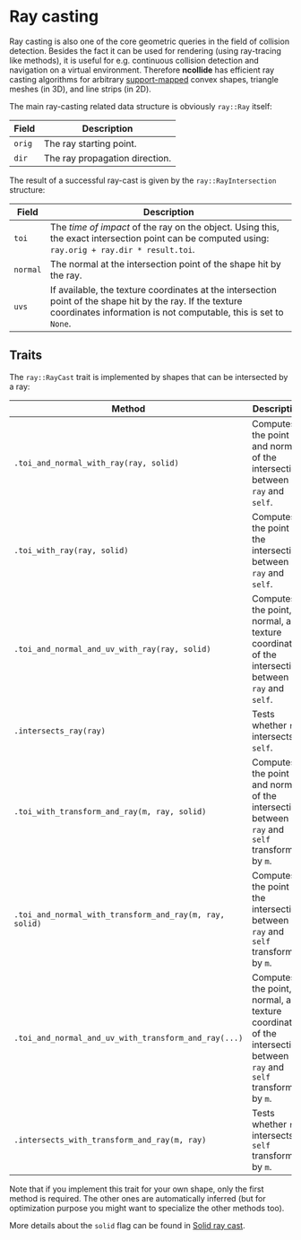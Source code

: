 # Ray casting

Ray casting is also one of the core geometric queries in the field of collision
detection. Besides the fact it can be used for rendering (using ray-tracing
like methods), it is useful for e.g. continuous collision detection and
navigation on a virtual environment. Therefore **ncollide** has efficient ray
casting algorithms for arbitrary
[support-mapped](../geometric_representations/README.html#support-map) convex
shapes, triangle meshes (in 3D), and line strips (in 2D).


The main ray-casting related data structure is obviously `ray::Ray` itself:

| Field  | Description                    |
|--      | --                             |
| `orig` | The ray starting point.        |
| `dir`  | The ray propagation direction. |


The result of a successful ray-cast is given by the `ray::RayIntersection`
structure:

| Field         | Description                               |
|--             | --                                        |
| `toi`         | The _time of impact_ of the ray on the object. Using this, the exact intersection point can be computed using: `ray.orig + ray.dir * result.toi`. |
| `normal` | The normal at the intersection point of the shape hit by the ray.  |
| `uvs`    | If available, the texture coordinates at the intersection point of the shape hit by the ray. If the texture coordinates information is not computable, this is set to `None`. |

## Traits

The `ray::RayCast` trait is implemented by shapes that can be intersected by a
ray:

| Method | Description |
|--      | --          |
| `.toi_and_normal_with_ray(ray, solid)`                 | Computes the point and normal of the intersection between `ray` and `self`. |
| `.toi_with_ray(ray, solid)`                            | Computes the point of the intersection between `ray` and `self`. |
| `.toi_and_normal_and_uv_with_ray(ray, solid)`          | Computes the point, normal, and texture coordinates of the intersection between `ray` and `self`. |
| `.intersects_ray(ray)`                                 | Tests whether `ray` intersects `self`. |
| `.toi_with_transform_and_ray(m, ray, solid)`           | Computes the point and normal of the intersection between `ray` and `self` transformed by `m`. |
| `.toi_and_normal_with_transform_and_ray(m, ray, solid)`| Computes the point of the intersection between `ray` and `self` transformed by `m`. |
| `.toi_and_normal_and_uv_with_transform_and_ray(...)`   | Computes the point, normal, and texture coordinates of the intersection between `ray` and `self` transformed by `m`. |
| `.intersects_with_transform_and_ray(m, ray)`           | Tests whether `ray` intersects `self` transformed by `m`. |

Note that if you implement this trait for your own shape, only the first
method is required. The other ones are automatically inferred (but for
optimization purpose you might want to specialize the other methods too).

More details about the `solid` flag can be found in
[Solid ray cast](../ray_casting/solid_ray_cast.html).
